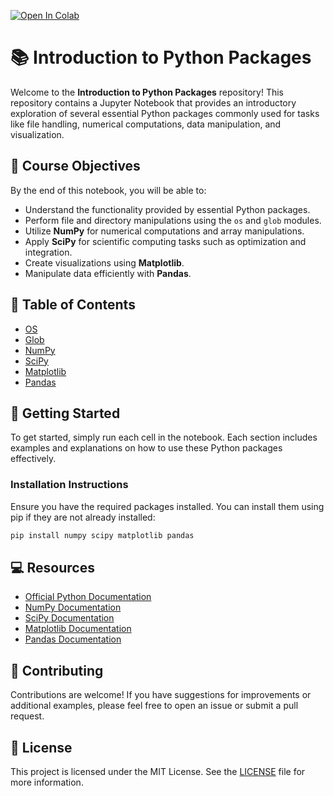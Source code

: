 [![Open In Colab](https://colab.research.google.com/assets/colab-badge.svg)](https://colab.research.google.com/drive/1Dk8oW2t3bYOc2kPSa1mC34FnSNt986wf)

# 📚 Introduction to Python Packages

Welcome to the **Introduction to Python Packages** repository! This repository contains a Jupyter Notebook that provides an introductory exploration of several essential Python packages commonly used for tasks like file handling, numerical computations, data manipulation, and visualization.

## 🌟 Course Objectives

By the end of this notebook, you will be able to:
- Understand the functionality provided by essential Python packages.
- Perform file and directory manipulations using the `os` and `glob` modules.
- Utilize **NumPy** for numerical computations and array manipulations.
- Apply **SciPy** for scientific computing tasks such as optimization and integration.
- Create visualizations using **Matplotlib**.
- Manipulate data efficiently with **Pandas**.

## 📅 Table of Contents

- [OS](#os)
- [Glob](#glob)
- [NumPy](#numpy)
- [SciPy](#scipy)
- [Matplotlib](#matplotlib)
- [Pandas](#pandas)

## 🚀 Getting Started

To get started, simply run each cell in the notebook. Each section includes examples and explanations on how to use these Python packages effectively.

### Installation Instructions

Ensure you have the required packages installed. You can install them using pip if they are not already installed:

```bash
pip install numpy scipy matplotlib pandas
```

## 💻 Resources

- [Official Python Documentation](https://docs.python.org/3/)
- [NumPy Documentation](https://numpy.org/doc/)
- [SciPy Documentation](https://docs.scipy.org/doc/scipy/)
- [Matplotlib Documentation](https://matplotlib.org/stable/contents.html)
- [Pandas Documentation](https://pandas.pydata.org/docs/)

## 🤝 Contributing

Contributions are welcome! If you have suggestions for improvements or additional examples, please feel free to open an issue or submit a pull request.

## 📝 License

This project is licensed under the MIT License. See the [LICENSE](LICENSE) file for more information.
